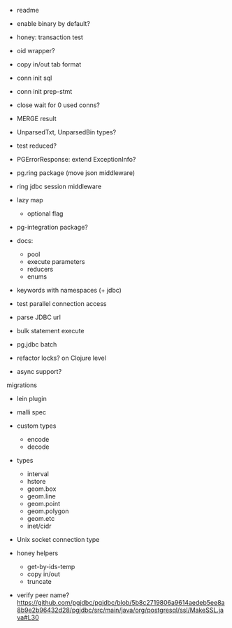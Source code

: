 
- readme

- enable binary by default?

- honey: transaction test

- oid wrapper?
- copy in/out tab format

- conn init sql
- conn init prep-stmt

- close wait for 0 used conns?

- MERGE result

- UnparsedTxt, UnparsedBin types?

- test reduced?

- PGErrorResponse: extend ExceptionInfo?

- pg.ring package (move json middleware)
- ring jdbc session middleware

- lazy map
  - optional flag

- pg-integration package?

- docs:
  - pool
  - execute parameters
  - reducers
  - enums


- keywords with namespaces (+ jdbc)
- test parallel connection access
- parse JDBC url
- bulk statement execute
- pg.jdbc batch

- refactor locks? on Clojure level

- async support?

migrations
- lein plugin

- malli spec

- custom types
  - encode
  - decode

- types
  - interval
  - hstore
  - geom.box
  - geom.line
  - geom.point
  - geom.polygon
  - geom.etc
  - inet/cidr

- Unix socket connection type

- honey helpers
  - get-by-ids-temp
  - copy in/out
  - truncate

- verify peer name? https://github.com/pgjdbc/pgjdbc/blob/5b8c2719806a9614aedeb5ee8a8b9e2b96432d28/pgjdbc/src/main/java/org/postgresql/ssl/MakeSSL.java#L30
